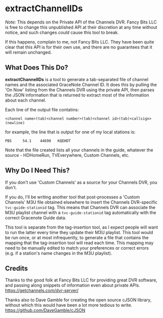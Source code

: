 # extractChannelIDs

*Note:* This depends on the Private API of the Channels DVR. Fancy Bits LLC is free to change
this unpublished API at their discretion at any time without notice, and such changes *could*
cause this tool to break.

If this happens, complain to me, not Fancy Bits LLC. They have been quite clear that this API
is for their own use, and there are no guarantees that it will remain unchanged.

## What Does This Do?

**extractChannelIDs** is a tool to generate a tab-separated file of channel names and the associated
GraceNote Channel ID. It does this by pulling the 'On Now' listing from the Channels DVR using
the private API, then parses the JSON information that is returned to extract most of the
information about each channel.

Each line of the output file contatins:<br>
```
<channel name>(tab)<channel number>(tab)<channel id>(tab)<callsign>(newline)
```

for example, the line that is output for one of my local stations is:

```
PBS     54.1    44690   KQEHDT
```
Note that the file created lists all your channels in the guide, whatever the source - HDHomeRun,
TVEverywhere, Custom Channels, etc.

## Why Do I Need This?

If you don't use 'Custom Channels' as a source for your Channels DVR, you don't.

If you do, I'll be writing another tool that post-processes a 'Custom Channels' M3U file obtained
elsewhere to insert the Channels DVR-specific `tvc-guide-stationid` tag. This means that Channels
DVR can  associate the M3U playlist channel with a `tvc-guide-stationid` tag automatically with
the correct Gracenote Guide data.

This tool is separate from the tag-insertion tool, as I expect people will want to run the latter
every time they update their M3U playlist. This tool would be run once, or at most infrequently,
to generate a file that contains the mapping that the tag-insertion tool will read each time.
This mapping may need to be manually edited to match your preferences or correct errors (e.g.
if a station's name changes in the M3U playlist).

## Credits

Thanks to the good folk at Fancy Bits LLC for providing great DVR software, and passing along snippets
of information even about private APIs.<br>
https://getchannels.com/dvr-server/

Thanks also to Dave Gamble for creating the open source cJSON library, without which this would have
been a lot more tedious to write.<br>
https://github.com/DaveGamble/cJSON
